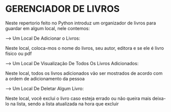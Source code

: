 # GERENCIADOR DE LIVROS

Neste repertorio feito no Python introduz um organizador de livros para guardar em algum local, nele contemos:

--> Um Local De Adicionar o Livros:

Neste local, coloca-mos o nome do livros, seu autor, editora e se ele é livro físico ou pdf

--> Um Local De Visualização De Todos Os Livros Adicionados:

Neste local, todos os livros adicionados vão ser mostrados de acordo com a ordem de adicionamento da pessoa

--> Um Local De Deletar Algum Livro:

Neste local, você exclui o livro caso esteja errado ou não queira mais deixa-lo na lista, sendo a lista atualizada na hora que excluir
